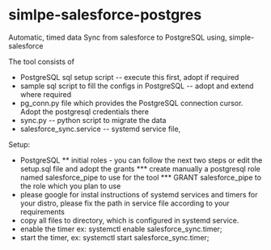 # simlpe-salesforce-postgres
Automatic, timed data Sync from salesforce to PostgreSQL using, simple-salesforce

The tool consists of
* PostgreSQL sql setup script -- execute this first, adopt if required
* sample sql script to fill the configs in PostgreSQL -- adopt and extend where required
* pg_conn.py file which provides the PostgreSQL connection cursor. Adopt the postgresql credentials there
* sync.py -- python script to migrate the data
* salesforce_sync.service -- systemd service file, 

Setup:
* PostgreSQL
** initial roles - you can follow the next two steps or edit the setup.sql file and adopt the grants
*** create manually a postgresql role named salesforce_pipe to use for the tool
*** GRANT salesforce_pipe to the role which you plan to use
* please google for instal instructions of systemd services and timers for your distro, please fix the path in service file according to your requirements
* copy all files to directory, which is configured in systemd service.
* enable the timer ex: systemctl enable salesforce_sync.timer;
* start the timer, ex: systemctl start salesforce_sync.timer;
